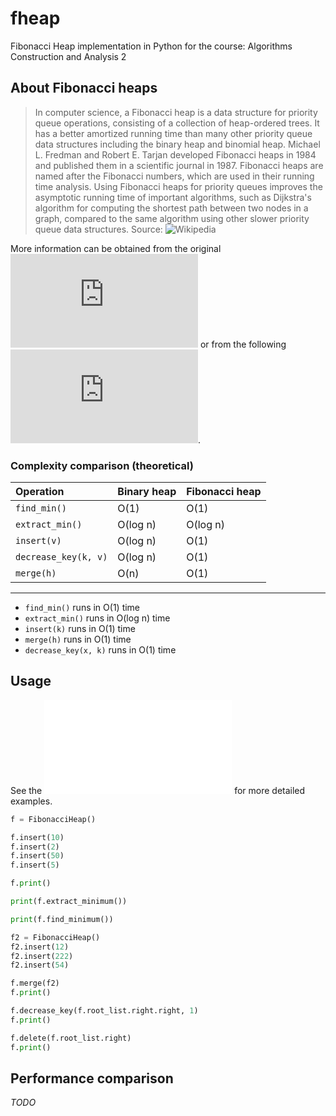 # fheap
Fibonacci Heap implementation in Python for the course: Algorithms Construction and Analysis 2


## About Fibonacci heaps

> In computer science, a Fibonacci heap is a data structure for priority queue operations, 
consisting of a collection of heap-ordered trees. It has a better amortized running time 
than many other priority queue data structures including the binary heap and binomial heap. 
Michael L. Fredman and Robert E. Tarjan developed Fibonacci heaps in 1984 and published 
them in a scientific journal in 1987. Fibonacci heaps are named after the Fibonacci numbers, 
which are used in their running time analysis. Using Fibonacci heaps for priority queues 
improves the asymptotic running time of important algorithms, such as Dijkstra's algorithm 
for computing the shortest path between two nodes in a graph, compared to the same algorithm 
using other slower priority queue data structures. 
Source: ![Wikipedia](https://en.wikipedia.org/wiki/Fibonacci_heap)

More information can be obtained from the original 
![paper](http://www.cs.cmu.edu/~sleator/papers/pairing-heaps.pdf) or from the 
following ![slides](https://www.cs.princeton.edu/~wayne/teaching/fibonacci-heap.pdf).

### Complexity comparison (theoretical)

| **Operation** | **Binary heap** | **Fibonacci heap** |
| :--- | :--- | :--- |
| `find_min()` | O(1) | O(1) |
| `extract_min()` | O(log n) | O(log n) |
| `insert(v)` | O(log n) | O(1) |
| `decrease_key(k, v)` | O(log n) | O(1) |
| `merge(h)` | O(n) | O(1) |
---
- `find_min()` runs in O(1) time
- `extract_min()` runs in O(log n) time
- `insert(k)` runs in O(1) time
- `merge(h)` runs in O(1) time
- `decrease_key(x, k)` runs in O(1) time


## Usage

See the ![](fheap_test.py) for more detailed examples.

```python
f = FibonacciHeap()

f.insert(10)
f.insert(2)
f.insert(50)
f.insert(5)

f.print()

print(f.extract_minimum())

print(f.find_minimum())

f2 = FibonacciHeap()
f2.insert(12)
f2.insert(222)
f2.insert(54)

f.merge(f2)
f.print()

f.decrease_key(f.root_list.right.right, 1)
f.print()

f.delete(f.root_list.right)
f.print()
```

## Performance comparison

*TODO*